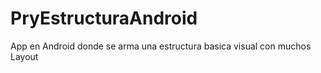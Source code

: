 PryEstructuraAndroid
====================

App en Android donde se arma una estructura basica visual con muchos Layout
